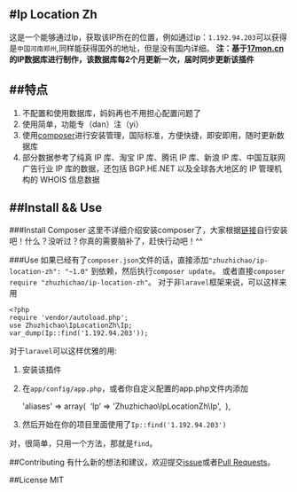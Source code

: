 #Ip Location Zh
----
这是一个能够通过Ip，获取该IP所在的位置，例如通过ip：`1.192.94.203`可以获得是`中国河南郑州`,同样能获得国外的地址，但是没有国内详细。
**注：基于[17mon.cn]([http://tool.17mon.cn/ipdb.html])的IP数据库进行制作，该数据库每2个月更新一次，届时同步更新该插件**

##特点
----
1. 不配置和使用数据库，妈妈再也不用担心配置问题了
2. 使用简单，功能专（dan）注（yi）
3. 使用[composer]([https://getcomposer.org/])进行安装管理，国际标准，方便快捷，即安即用，随时更新数据库
4. 部分数据参考了纯真 IP 库、淘宝 IP 库、腾讯 IP 库、新浪 IP 库、中国互联网广告行业 IP 库的数据，还包括 BGP.HE.NET 以及全球各大地区的 IP 管理机构的 WHOIS 信息数据

##Install && Use
----
###Install Composer
这里不详细介绍安装composer了，大家根据[链接]([https://getcomposer.org/])自行安装吧！什么？没听过？你真的需要脑补了，赶快行动吧！^^

###Use
如果已经有了`composer.json`文件的话，直接添加`"zhuzhichao/ip-location-zh": "~1.0"` 到依赖，然后执行`composer update`。
或者直接`composer require "zhuzhichao/ip-location-zh"`。
对于非`laravel`框架来说，可以这样来用

	<?php 
	require 'vendor/autoload.php';  
	use Zhuzhichao\IpLocationZh\Ip;  
	var_dump(Ip::find('1.192.94.203'));
对于`laravel`可以这样优雅的用:

1. 安装该插件

2. 在`app/config/app.php`，或者你自定义配置的app.php文件内添加

	'aliases' => array( 	‘Ip’
	 		  => 'Zhuzhichao\IpLocationZh\Ip', 
	),
3. 然后开始在你的项目里面使用了`Ip::find('1.192.94.203')`

对，很简单，只用一个方法，那就是`find`。

##Contributing
有什么新的想法和建议，欢迎提交[issue]([https://github.com/zhuzhichao/ip-location-zh/issues])或者[Pull Requests]([https://github.com/zhuzhichao/ip-location-zh/pulls])。

##License
MIT

